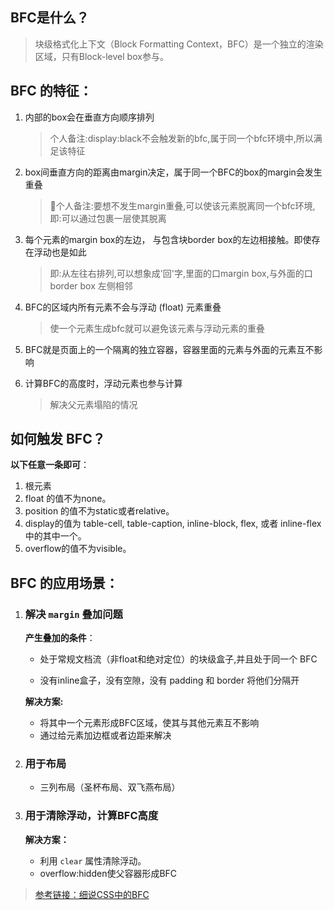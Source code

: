 ## BFC是什么？

> 块级格式化上下文（Block Formatting Context，BFC）是一个独立的渲染区域，只有Block-level box参与。



## BFC 的特征：

1. 内部的box会在垂直方向顺序排列

   > 个人备注:display:black不会触发新的bfc,属于同一个bfc环境中,所以满足该特征

2. box间垂直方向的距离由margin决定，属于同一个BFC的box的margin会发生重叠

   > 个人备注:要想不发生margin重叠,可以使该元素脱离同一个bfc环境,即:可以通过包裹一层使其脱离

3. 每个元素的margin box的左边， 与包含块border box的左边相接触。即使存在浮动也是如此

   > 即:从左往右排列,可以想象成'回'字,里面的口margin box,与外面的口border box 左侧相邻

4. BFC的区域内所有元素不会与浮动 (float) 元素重叠

   > 使一个元素生成bfc就可以避免该元素与浮动元素的重叠

5. BFC就是页面上的一个隔离的独立容器，容器里面的元素与外面的元素互不影响

6. 计算BFC的高度时，浮动元素也参与计算

   > 解决父元素塌陷的情况



## 如何触发 BFC？

**以下任意一条即可**：

1. 根元素
2. float 的值不为none。
3. position 的值不为static或者relative。
4. display的值为 table-cell, table-caption, inline-block, flex, 或者 inline-flex中的其中一个。
5. overflow的值不为visible。



## BFC 的应用场景：

1. ###   解决 `margin` 叠加问题

   **产生叠加的条件**：

   - 处于常规文档流（非float和绝对定位）的块级盒子,并且处于同一个 BFC 

   - 没有inline盒子，没有空隙，没有 padding 和 border 将他们分隔开

   

   **解决方案:**

   - 将其中一个元素形成BFC区域，使其与其他元素互不影响
   - 通过给元素加边框或者边距来解决

   

2. ### 用于布局

   - 三列布局（圣杯布局、双飞燕布局）

3. ### 用于清除浮动，计算BFC高度

   **解决方案：**

   - 利用 `clear` 属性清除浮动。
   - overflow:hidden使父容器形成BFC



> [参考链接：细说CSS中的BFC](https://juejin.im/post/583bb606a22b9d006c141286)

